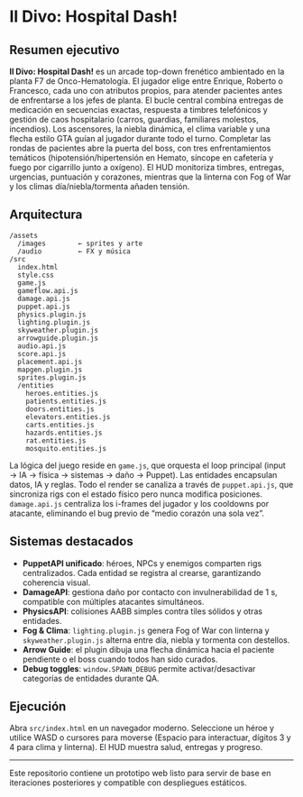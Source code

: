 # Il Divo: Hospital Dash!

## Resumen ejecutivo
**Il Divo: Hospital Dash!** es un arcade top-down frenético ambientado en la planta F7 de Onco-Hematología. El jugador elige entre Enrique, Roberto o Francesco, cada uno con atributos propios, para atender pacientes antes de enfrentarse a los jefes de planta. El bucle central combina entregas de medicación en secuencias exactas, respuesta a timbres telefónicos y gestión de caos hospitalario (carros, guardias, familiares molestos, incendios). Los ascensores, la niebla dinámica, el clima variable y una flecha estilo GTA guían al jugador durante todo el turno. Completar las rondas de pacientes abre la puerta del boss, con tres enfrentamientos temáticos (hipotensión/hipertensión en Hemato, síncope en cafetería y fuego por cigarrillo junto a oxígeno). El HUD monitoriza timbres, entregas, urgencias, puntuación y corazones, mientras que la linterna con Fog of War y los climas día/niebla/tormenta añaden tensión.

## Arquitectura
```
/assets
  /images        ← sprites y arte
  /audio         ← FX y música
/src
  index.html
  style.css
  game.js
  gameflow.api.js
  damage.api.js
  puppet.api.js
  physics.plugin.js
  lighting.plugin.js
  skyweather.plugin.js
  arrowguide.plugin.js
  audio.api.js
  score.api.js
  placement.api.js
  mapgen.plugin.js
  sprites.plugin.js
  /entities
    heroes.entities.js
    patients.entities.js
    doors.entities.js
    elevators.entities.js
    carts.entities.js
    hazards.entities.js
    rat.entities.js
    mosquito.entities.js
```

La lógica del juego reside en `game.js`, que orquesta el loop principal (input → IA → física → sistemas → daño → Puppet). Las entidades encapsulan datos, IA y reglas. Todo el render se canaliza a través de `puppet.api.js`, que sincroniza rigs con el estado físico pero nunca modifica posiciones. `damage.api.js` centraliza los i-frames del jugador y los cooldowns por atacante, eliminando el bug previo de “medio corazón una sola vez”.

## Sistemas destacados
- **PuppetAPI unificado**: héroes, NPCs y enemigos comparten rigs centralizados. Cada entidad se registra al crearse, garantizando coherencia visual.
- **DamageAPI**: gestiona daño por contacto con invulnerabilidad de 1 s, compatible con múltiples atacantes simultáneos.
- **PhysicsAPI**: colisiones AABB simples contra tiles sólidos y otras entidades.
- **Fog & Clima**: `lighting.plugin.js` genera Fog of War con linterna y `skyweather.plugin.js` alterna entre día, niebla y tormenta con destellos.
- **Arrow Guide**: el plugin dibuja una flecha dinámica hacia el paciente pendiente o el boss cuando todos han sido curados.
- **Debug toggles**: `window.SPAWN_DEBUG` permite activar/desactivar categorías de entidades durante QA.

## Ejecución
Abra `src/index.html` en un navegador moderno. Seleccione un héroe y utilice WASD o cursores para moverse (Espacio para interactuar, dígitos 3 y 4 para clima y linterna). El HUD muestra salud, entregas y progreso.

---

Este repositorio contiene un prototipo web listo para servir de base en iteraciones posteriores y compatible con despliegues estáticos.
